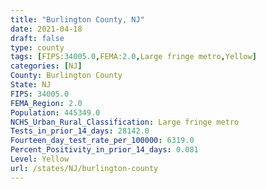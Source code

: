 ```yaml
---
title: "Burlington County, NJ"
date: 2021-04-18
draft: false
type: county
tags: [FIPS:34005.0,FEMA:2.0,Large fringe metro,Yellow]
categories: [NJ]
County: Burlington County
State: NJ
FIPS: 34005.0
FEMA_Region: 2.0
Population: 445349.0
NCHS_Urban_Rural_Classification: Large fringe metro
Tests_in_prior_14_days: 28142.0
Fourteen_day_test_rate_per_100000: 6319.0
Percent_Positivity_in_prior_14_days: 0.081
Level: Yellow
url: /states/NJ/burlington-county
---
```



